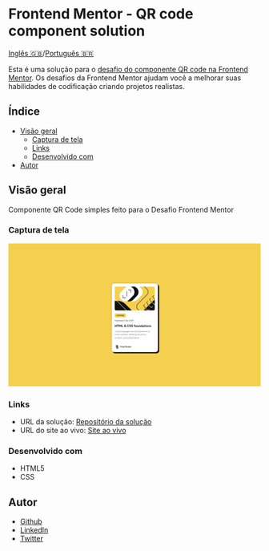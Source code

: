 # Frontend Mentor - QR code component solution

[Inglês 🇬🇧](README.md)/[Português 🇧🇷](README.pt-br.md)

Esta é uma solução para o [desafio do componente QR code na Frontend Mentor](https://www.frontendmentor.io/challenges/blog-preview-card-ckPaj01IcS). Os desafios da Frontend Mentor ajudam você a melhorar suas habilidades de codificação criando projetos realistas.

## Índice

- [Visão geral](#visão-geral)
  - [Captura de tela](#captura-de-tela)
  - [Links](#links)
  - [Desenvolvido com](#desenvolvido-com)
- [Autor](#autor)

## Visão geral

Componente QR Code simples feito para o Desafio Frontend Mentor

### Captura de tela

<img src="images/screenshot.png" alt="Captura de Tela da página" />

### Links

- URL da solução: [Repositório da solução](https://github.com/KennedyBarreto/blog-preview-card)
- URL do site ao vivo: [Site ao vivo](https://kennedybarreto.github.io/blog-preview-card)

### Desenvolvido com

- HTML5
- CSS

## Autor

- [Github](https://github.com/KennedyBarreto)
- [LinkedIn](https://www.linkedin.com/in/kennedy-barreto/)
- [Twitter](https://twitter.com/isnt_kennedy)
